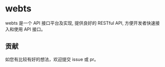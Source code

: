 # webts

webts 是一个 API 接口平台及实现, 提供良好的 RESTful API, 方便开发者快速接入和使用 API 接口。

## 贡献

如您有比较有好的想法，欢迎提交 issue 或 pr。
